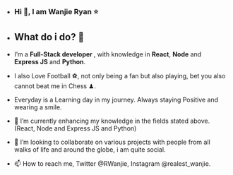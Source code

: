 -  <h3> Hi 👋, I am Wanjie Ryan  &#11088; </h3>
-  <h2> What do i do? 👀 </h2> 
  
-  I’m a <b>Full-Stack developer </b>, with knowledge in <b>React</b>, <b>Node</b> and <b>Express JS</b> and <b>Python</b>.
- I also Love Football &#9917;, not only being a fan but also playing, bet you also cannot beat me in Chess &#9823;.
- Everyday is a Learning day in my journey. Always staying Positive and wearing a smile.
- 🌱 I’m currently enhancing my knowledge in the fields stated above.(React, Node and Express JS and Python)
- 💞️ I’m looking to collaborate on various projects with people from all walks of life and around the globe, i am quite social.
- 📫 How to reach me, Twitter @RWanjie, Instagram @realest_wanjie.

<!---
Wanjie-Ryan/Wanjie-Ryan is a ✨ special ✨ repository because its `README.md` (this file) appears on your GitHub profile.
You can click the Preview link to take a look at your changes.
--->


